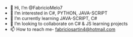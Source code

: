 - 👋 Hi, I’m @FabricioMelo7
- 👀 I’m interested in C#, PYTHON, JAVA-SCRIPT
- 🌱 I’m currently learning JAVA-SCRIPT, C#
- 💞️ I’m looking to collaborate on C# & JS learning projects
- 📫 How to reach me- fabriciosartin4@hotmail.com

<!---
FabricioMelo7/FabricioMelo7 is a ✨ special ✨ repository because its `README.md` (this file) appears on your GitHub profile.
You can click the Preview link to take a look at your changes.
--->
